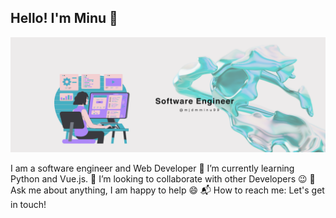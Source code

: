 ## Hello! I'm Minu 👋

![Banner Image](https://github.com/mjdmminu99/mjdmminu99/blob/main/banner_mj.png)

<!--
**mjdmminu99/mjdmminu99** is a ✨ _special_ ✨ repository because its `README.md` (this file) appears on your GitHub profile.

Here are some ideas to get you started:

- 🔭 I’m currently working on ...
- 🌱 I’m currently learning ...
- 👯 I’m looking to collaborate on ...
- 🤔 I’m looking for help with ...
- 💬 Ask me about ...
- 📫 How to reach me: ...
- 😄 Pronouns: ...
- ⚡ Fun fact: ...
-->
I am a software engineer and Web Developer
🌱 I’m currently learning Python and Vue.js.
👯 I’m looking to collaborate with other Developers 😉
💬 Ask me about anything, I am happy to help 😄
📬 How to reach me: Let's get in touch!

